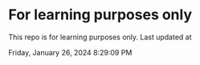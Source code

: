 # For learning purposes only
This repo is for learning purposes only.
Last updated at

Friday, January 26, 2024 8:29:09 PM

